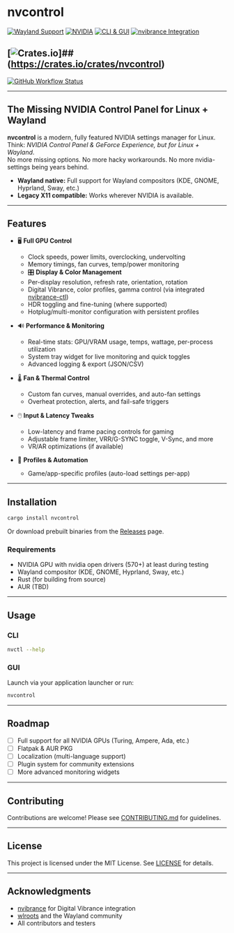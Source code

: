 # nvcontrol

[![Wayland Support](https://img.shields.io/badge/Wayland-Ready-brightgreen?logo=wayland)](https://wayland.freedesktop.org/)
[![NVIDIA](https://img.shields.io/badge/NVIDIA-Supported-brightgreen?logo=nvidia)](https://nvidia.com)
[![CLI & GUI](https://img.shields.io/badge/CLI_%2B_GUI-Full_Featured-blueviolet)](#features)
[![nvibrance Integration](https://img.shields.io/badge/nvibrance-Integrated-ff69b4)](https://github.com/juv/nvidia-vibrance-ctl)
## [![Crates.io](https://img.shields.io/crates/v/nvcontrol)]## (https://crates.io/crates/nvcontrol)
[![GitHub Workflow Status](https://img.shields.io/github/actions/workflow/status/ghostkellz/nvcontrol/ci.yml?branch=main)](https://github.com/youruser/nvcontrol/actions)

---

## The Missing NVIDIA Control Panel for Linux + Wayland

**nvcontrol** is a modern, fully featured NVIDIA settings manager for Linux.  
Think: _NVIDIA Control Panel & GeForce Experience, but for Linux + Wayland_.  
No more missing options. No more hacky workarounds. No more nvidia-settings being years behind.

- **Wayland native:** Full support for Wayland compositors (KDE, GNOME, Hyprland, Sway, etc.)
- **Legacy X11 compatible:** Works wherever NVIDIA is available.

---

## Features

- 🖥️ **Full GPU Control**  
  - Clock speeds, power limits, overclocking, undervolting
  - Memory timings, fan curves, temp/power monitoring
  - 🎛️ **Display & Color Management**
  - Per-display resolution, refresh rate, orientation, rotation
  - Digital Vibrance, color profiles, gamma control (via integrated [nvibrance-ctl](https://github.com/juv/nvidia-vibrance-ctl))
  - HDR toggling and fine-tuning (where supported)
  - Hotplug/multi-monitor configuration with persistent profiles

- 🔊 **Performance & Monitoring**
  - Real-time stats: GPU/VRAM usage, temps, wattage, per-process utilization
  - System tray widget for live monitoring and quick toggles
  - Advanced logging & export (JSON/CSV)

- 🌡️ **Fan & Thermal Control**
  - Custom fan curves, manual overrides, and auto-fan settings
  - Overheat protection, alerts, and fail-safe triggers

- 🖱️ **Input & Latency Tweaks**
  - Low-latency and frame pacing controls for gaming
  - Adjustable frame limiter, VRR/G-SYNC toggle, V-Sync, and more
  - VR/AR optimizations (if available)

- 🧩 **Profiles & Automation**
  - Game/app-specific profiles (auto-load settings per-app)

---

## Installation

```sh
cargo install nvcontrol
```

Or download prebuilt binaries from the [Releases](https://github.com/youruser/nvcontrol/releases) page.

### Requirements

- NVIDIA GPU with nvidia open drivers (570+) at least during testing
- Wayland compositor (KDE, GNOME, Hyprland, Sway, etc.)
- Rust (for building from source) 
- AUR (TBD)

---

## Usage

### CLI

```sh
nvctl --help
```

### GUI

Launch via your application launcher or run:

```sh
nvcontrol
```

---

## Roadmap

- [ ] Full support for all NVIDIA GPUs (Turing, Ampere, Ada, etc.)
- [ ] Flatpak & AUR PKG
- [ ] Localization (multi-language support)
- [ ] Plugin system for community extensions
- [ ] More advanced monitoring widgets

---

## Contributing

Contributions are welcome! Please see [CONTRIBUTING.md](CONTRIBUTING.md) for guidelines.

---

## License

This project is licensed under the MIT License. See [LICENSE](LICENSE) for details.

---

## Acknowledgments

- [nvibrance](https://github.com/Tremeschin/nVibrant) for Digital Vibrance integration
- [wlroots](https://gitlab.freedesktop.org/wlroots/wlroots) and the Wayland community
- All contributors and testers

